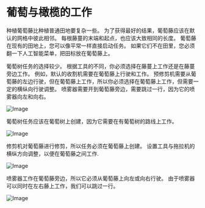 # 葡萄与橄榄的工作


种植葡萄藤比种植普通田地要复杂一些。
为了获得最好的结果，葡萄藤应该在默认的网格中彼此相邻。
每根藤蔓的末端和起点，也应该大致相同的长度。
葡萄藤在现有的田地上，您可以像平常一样直接启动任务。
如果它们不在田里，您必须翻一下人工智能菜单，把田标放在葡萄藤上。



葡萄树任务的选择较少。
根据工具的不同，你必须选择在藤蔓上工作还是在藤蔓旁边工作。
例如，默认的收割机需要在葡萄藤上行驶和工作。
     预修剪机需要从葡萄藤的左边行驶，但在葡萄藤上工作，所以你必须选择在葡萄藤上工作，但需要一定的横纵向行驶调整。
     喷雾器需要开到葡萄藤旁边，需要跳过一行，因为它的喷雾器向左和向右。


![Image](assets/vineworkgen_0_0_765_510.png)


葡萄树任务应该在葡萄树上创建，因为它需要在有葡萄树的路线上工作。


![Image](assets/vineworkharvest_0_0_765_510.png)


修剪机对葡萄藤进行修剪，所以任务必须在葡萄藤上创建。
设置工具与拖拉机的横纵方向调整，以便在葡萄藤之间工作.


![Image](assets/vineworkpruner_0_0_765_510.png)


喷雾器工作在葡萄藤旁边，所以它必须从葡萄藤上向左或向右行驶。
由于喷雾器可以同时在左右藤上工作，我们可以跳过一行。


![Image](assets/vineworkspray_0_0_765_510.png)


